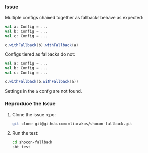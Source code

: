 ### Issue

Multiple configs chained together as fallbacks behave as expected:

```scala
val a: Config = ...
val b: Config = ...
val c: Config = ...

c.withFallback(b).withFallback(a)
```

Configs tiered as fallbacks do not:

```scala
val a: Config = ...
val b: Config = ...
val c: Config = ...

c.withFallback(b.withFallback(a))
```

Settings in the `a` config are not found.

### Reproduce the Issue

1. Clone the issue repo:

   ```sh
   git clone git@github.com:mliarakos/shocon-fallback.git
   ```
1. Run the test:

   ```sh
   cd shocon-fallback
   sbt test
   ```
